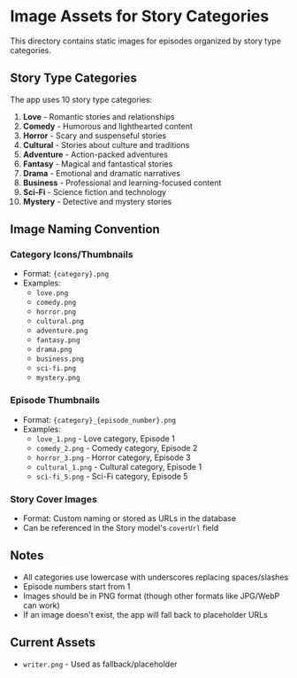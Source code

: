 # Image Assets for Story Categories

This directory contains static images for episodes organized by story type categories.

## Story Type Categories

The app uses 10 story type categories:

1. **Love** - Romantic stories and relationships
2. **Comedy** - Humorous and lighthearted content
3. **Horror** - Scary and suspenseful stories
4. **Cultural** - Stories about culture and traditions
5. **Adventure** - Action-packed adventures
6. **Fantasy** - Magical and fantastical stories
7. **Drama** - Emotional and dramatic narratives
8. **Business** - Professional and learning-focused content
9. **Sci-Fi** - Science fiction and technology
10. **Mystery** - Detective and mystery stories

## Image Naming Convention

### Category Icons/Thumbnails
- Format: `{category}.png`
- Examples:
  - `love.png`
  - `comedy.png`
  - `horror.png`
  - `cultural.png`
  - `adventure.png`
  - `fantasy.png`
  - `drama.png`
  - `business.png`
  - `sci-fi.png`
  - `mystery.png`

### Episode Thumbnails
- Format: `{category}_{episode_number}.png`
- Examples:
  - `love_1.png` - Love category, Episode 1
  - `comedy_2.png` - Comedy category, Episode 2
  - `horror_3.png` - Horror category, Episode 3
  - `cultural_1.png` - Cultural category, Episode 1
  - `sci-fi_5.png` - Sci-Fi category, Episode 5

### Story Cover Images
- Format: Custom naming or stored as URLs in the database
- Can be referenced in the Story model's `coverUrl` field

## Notes

- All categories use lowercase with underscores replacing spaces/slashes
- Episode numbers start from 1
- Images should be in PNG format (though other formats like JPG/WebP can work)
- If an image doesn't exist, the app will fall back to placeholder URLs

## Current Assets

- `writer.png` - Used as fallback/placeholder


